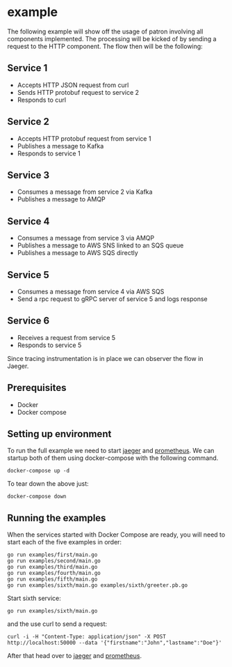# example

The following example will show off the usage of patron involving all components implemented.
The processing will be kicked of by sending a request to the HTTP component. The flow then will be the following:

## Service 1

- Accepts HTTP JSON request from curl
- Sends HTTP protobuf request to service 2
- Responds to curl

## Service 2

- Accepts HTTP protobuf request from service 1
- Publishes a message to Kafka
- Responds to service 1

## Service 3

- Consumes a message from service 2 via Kafka
- Publishes a message to AMQP

## Service 4

- Consumes a message from service 3 via AMQP
- Publishes a message to AWS SNS linked to an SQS queue
- Publishes a message to AWS SQS directly

## Service 5

- Consumes a message from service 4 via AWS SQS
- Send a rpc request to gRPC server of service 5 and logs response

## Service 6

- Receives a request from service 5
- Responds to service 5

Since tracing instrumentation is in place we can observer the flow in Jaeger.

## Prerequisites

- Docker
- Docker compose

## Setting up environment

To run the full example we need to start [jaeger](https://www.jaegertracing.io/) and [prometheus](https://prometheus.io/). We can startup both of them using docker-compose with the following command.

```shell
docker-compose up -d
```

To tear down the above just:

```shell
docker-compose down
```

## Running the examples

When the services started with Docker Compose are ready, you will need to start each of the five
examples in order:

```shell
go run examples/first/main.go
go run examples/second/main.go
go run examples/third/main.go
go run examples/fourth/main.go
go run examples/fifth/main.go
go run examples/sixth/main.go examples/sixth/greeter.pb.go
```

Start sixth service:

```shell
go run examples/sixth/main.go
```

and the use curl to send a request:

```shell
curl -i -H "Content-Type: application/json" -X POST http://localhost:50000 --data '{"firstname":"John","lastname":"Doe"}'
```

After that head over to [jaeger](http://localhost:16686/search) and [prometheus](http://localhost:9090/graph).
